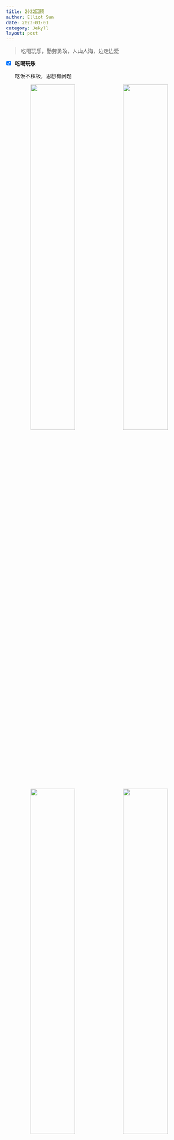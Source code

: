 ```yaml
---
title: 2022回顾
author: Elliot Sun
date: 2023-01-01
category: Jekyll
layout: post
---
```

> 吃喝玩乐，勤劳勇敢，人山人海，边走边爱

- [x] **吃喝玩乐**  

  吃饭不积极，思想有问题  
<center>
    <img src = "https://i.328888.xyz/2023/01/15/2y2QX.jpeg" 
    width = "49%">
    <img src = "https://i.328888.xyz/2023/01/15/2yOlt.jpeg" 
    width = "49%">
    <img src = "https://i.328888.xyz/2023/01/15/24t7z.jpeg" 
    width = "49%">
    <img src = "https://i.328888.xyz/2023/01/15/24Dqb.jpeg" 
    width = "49%">
    <br>
    火烧云yyds！
</center>

- [x] **玩乐**  

  玩  
